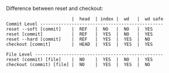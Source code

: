 Difference between reset and checkout:

                             |  head  | index |  wd   |  wd safe
    Commit Level -----------------------------------------------
    reset --soft [commit]    |  REF   |  NO   |  NO   |  YES
    reset [commit]           |  REF   |  YES  |  NO   |  YES
    reset --hard [commit]    |  REF   |  YES  |  YES  |  NO
    checkout [commit]        |  HEAD  |  YES  |  YES  |  YES

    File Level -------------------------------------------------
    reset (commit) [file]    |  NO    |  YES  |  NO   |  YES
    checkout (commit) [file] |  NO    |  YES  |  YES  |  NO
